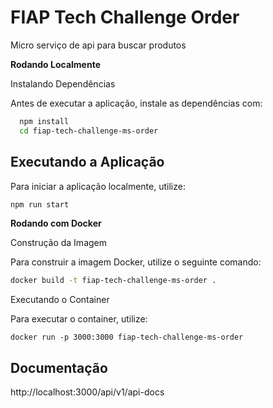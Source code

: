 # FIAP Tech Challenge Order

Micro serviço de api para buscar produtos


**Rodando Localmente**

Instalando Dependências

Antes de executar a aplicação, instale as dependências com:

```bash
  npm install 
  cd fiap-tech-challenge-ms-order
```

## Executando a Aplicação

Para iniciar a aplicação localmente, utilize:

```bash
npm run start
```
**Rodando com Docker**

Construção da Imagem

Para construir a imagem Docker, utilize o seguinte comando:

```bash
docker build -t fiap-tech-challenge-ms-order .
```

Executando o Container

Para executar o container, utilize:

```
docker run -p 3000:3000 fiap-tech-challenge-ms-order
```

## Documentação

http://localhost:3000/api/v1/api-docs

